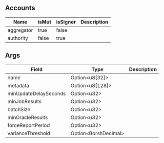 

## Accounts
|Name|isMut|isSigner|Description|
|--|--|--|--|
| aggregator | true | false |  |
| authority | false | true |  |
## Args
|Field|Type|Description|
|--|--|--|
| name |  Option&lt;u8[32]&gt; |  |
| metadata |  Option&lt;u8[128]&gt; |  |
| minUpdateDelaySeconds |  Option&lt;u32&gt; |  |
| minJobResults |  Option&lt;u32&gt; |  |
| batchSize |  Option&lt;u32&gt; |  |
| minOracleResults |  Option&lt;u32&gt; |  |
| forceReportPeriod |  Option&lt;u32&gt; |  |
| varianceThreshold |  Option&lt;BorshDecimal&gt; |  |
